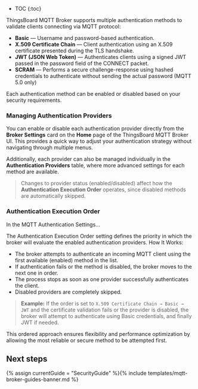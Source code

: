 * TOC
{:toc}

ThingsBoard MQTT Broker supports multiple authentication methods to validate clients connecting via MQTT protocol:
- **Basic** — Username and password-based authentication.
- **X.509 Certificate Chain** — Client authentication using an X.509 certificate presented during the TLS handshake.
- **JWT (JSON Web Token)** — Authenticates clients using a signed JWT passed in the password field of the CONNECT packet.
- **SCRAM** — Performs a secure challenge-response using hashed credentials to authenticate without sending the actual password (MQTT 5.0 only)

Each authentication method can be enabled or disabled based on your security requirements.

### Managing Authentication Providers

You can enable or disable each authentication provider directly from the **Broker Settings** card on the **Home** page of the ThingsBoard MQTT Broker UI. This provides a quick way to adjust your authentication strategy without navigating through multiple menus.

Additionally, each provider can also be managed individually in the **Authentication Providers** table, where more advanced settings for each method are available.

> Changes to provider status (enabled/disabled) affect how the **Authentication Execution Order** operates, since disabled methods are automatically skipped.

### Authentication Execution Order

In the MQTT Authentication Settings...

The Authentication Execution Order setting defines the priority in which the broker will evaluate the enabled authentication providers. How It Works:

- The broker attempts to authenticate an incoming MQTT client using the first available (enabled) method in the list.
- If authentication fails or the method is disabled, the broker moves to the next one in order.
- The process stops as soon as one provider successfully authenticates the client.
- Disabled providers are completely skipped.

> **Example:** If the order is set to `X.509 Certificate Chain → Basic → JWT` and the certificate validation fails or the provider is disabled, the broker will attempt to authenticate using Basic credentials, and finally JWT if needed.

This ordered approach ensures flexibility and performance optimization by allowing the most reliable or secure method to be attempted first.

## Next steps

{% assign currentGuide = "SecurityGuide" %}{% include templates/mqtt-broker-guides-banner.md %}
